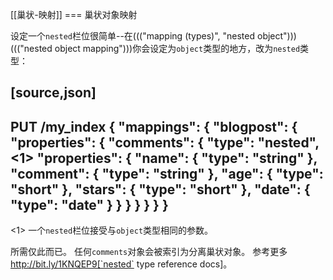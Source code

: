 [[巢状-映射]]
=== 巢状对象映射

设定一个`nested`栏位很简单--在((("mapping (types)", "nested object")))((("nested object mapping")))你会设定为`object`类型的地方，改为`nested`类型：

[source,json]
--------------------------
PUT /my_index
{
  "mappings": {
    "blogpost": {
      "properties": {
        "comments": {
          "type": "nested", <1>
          "properties": {
            "name":    { "type": "string"  },
            "comment": { "type": "string"  },
            "age":     { "type": "short"   },
            "stars":   { "type": "short"   },
            "date":    { "type": "date"    }
          }
        }
      }
    }
  }
}
--------------------------
<1> 一个`nested`栏位接受与`object`类型相同的参数。

所需仅此而已。 任何`comments`对象会被索引为分离巢状对象。
参考更多 http://bit.ly/1KNQEP9[`nested` type reference docs]。

